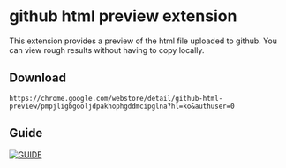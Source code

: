 # github html preview extension
This extension provides a preview of the html file uploaded to github. You can view rough results without having to copy locally.

## Download
```
https://chrome.google.com/webstore/detail/github-html-preview/pmpjligbgooljdpakhophgddmcipglna?hl=ko&authuser=0
```

## Guide
[![GUIDE](http://img.youtube.com/vi/1ILDesSpFls/0.jpg)](https://www.youtube.com/watch?v=1ILDesSpFls)
